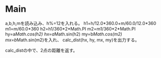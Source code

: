 # Main
a,b,h,mを読み込み、h%=12を入れる。
h1=h/12.0\*360.0+m/60.0/12.0\*360
m1=m/60.0\*360
h2=h1/360\*2\*Math.PI
m2=m1/360\*2\*Math.PI
hy=a*Math.cos(h2)
hx=a*Math.sin(h2)
my=b*Math.cos(m2)
mx=b*Math.sin(m2)を入れ、
calc_dist(hx, hy, mx, my)を出力する。

calc_distの中で、2点の距離を返す。
